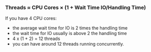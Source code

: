 ### Threads ≈ CPU Cores × (1 + Wait Time IO/Handling Time)

If you have 4 CPU cores:
- the average wait time for IO is 2 times the handling time
- the wait time for IO usually is above 2 the handling time
- 4 x (1 + 2) = 12 threads
- you can have around 12 threads running concurrently.